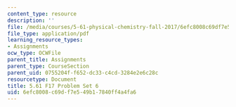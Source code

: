 ```yaml
---
content_type: resource
description: ''
file: /media/courses/5-61-physical-chemistry-fall-2017/6efc8008c69df7e549b17840ff4a4fa6_MIT5_61F17_pset6.pdf
file_type: application/pdf
learning_resource_types:
- Assignments
ocw_type: OCWFile
parent_title: Assignments
parent_type: CourseSection
parent_uid: 0755204f-f652-dc33-c4cd-3284e2e6c28c
resourcetype: Document
title: 5.61 F17 Problem Set 6
uid: 6efc8008-c69d-f7e5-49b1-7840ff4a4fa6
---
```

